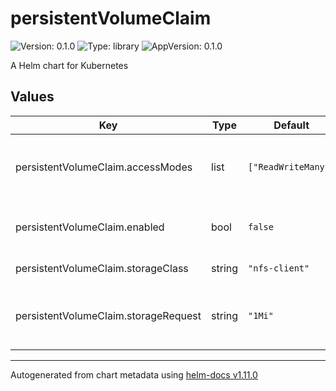 # persistentVolumeClaim

![Version: 0.1.0](https://img.shields.io/badge/Version-0.1.0-informational?style=flat-square) ![Type: library](https://img.shields.io/badge/Type-library-informational?style=flat-square) ![AppVersion: 0.1.0](https://img.shields.io/badge/AppVersion-0.1.0-informational?style=flat-square)

A Helm chart for Kubernetes

## Values

| Key | Type | Default | Description |
|-----|------|---------|-------------|
| persistentVolumeClaim.accessModes | list | `["ReadWriteMany"]` | set access mode for persistent-volume-claim |
| persistentVolumeClaim.enabled | bool | `false` | enable persistent-volume-claim chart |
| persistentVolumeClaim.storageClass | string | `"nfs-client"` | set storage class |
| persistentVolumeClaim.storageRequest | string | `"1Mi"` | set desired size for persistent-volume-claim |

----------------------------------------------
Autogenerated from chart metadata using [helm-docs v1.11.0](https://github.com/norwoodj/helm-docs/releases/v1.11.0)
